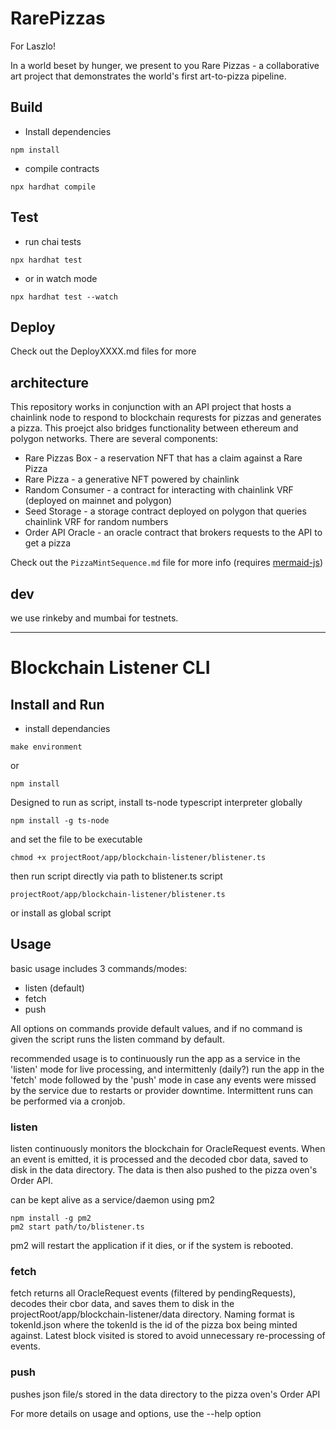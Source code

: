 # RarePizzas

For Laszlo!

In a world beset by hunger, we present to you Rare Pizzas - a collaborative art project that demonstrates the world's first art-to-pizza pipeline.

## Build

- Install dependencies

```
npm install
```

- compile contracts

```
npx hardhat compile
```

## Test

- run chai tests

```
npx hardhat test
```

- or in watch mode

```
npx hardhat test --watch
```

## Deploy

Check out the DeployXXXX.md files for more

## architecture

This repository works in conjunction with an API project that hosts a chainlink node to respond to blockchain requrests for pizzas and generates a pizza. This proejct also bridges functionality between ethereum and polygon networks. There are several components:

- Rare Pizzas Box - a reservation NFT that has a claim against a Rare Pizza
- Rare Pizza - a generative NFT powered by chainlink
- Random Consumer - a contract for interacting with chainlink VRF (deployed on mainnet and polygon)
- Seed Storage - a storage contract deployed on polygon that queries chainlink VRF for random numbers
- Order API Oracle - an oracle contract that brokers requests to the API to get a pizza

Check out the `PizzaMintSequence.md` file for more info (requires [mermaid-js](https://mermaid-js.github.io/mermaid/#/))

## dev

we use rinkeby and mumbai for testnets.

----------------------
# Blockchain Listener CLI
## Install and Run
- install dependancies
```
make environment
```
or
```
npm install
```
Designed to run as script, install ts-node typescript interpreter globally
```
npm install -g ts-node
```
and set the file to be executable
```
chmod +x projectRoot/app/blockchain-listener/blistener.ts
```
then run script directly via path to blistener.ts script
```
projectRoot/app/blockchain-listener/blistener.ts
```
or install as global script

## Usage
basic usage includes 3 commands/modes:
  - listen (default)
  - fetch
  - push

All options on commands provide default values, and if no command is given the 
script runs the listen command by default.

recommended usage is to continuously run the app as a service in the 'listen' 
mode for live processing, and intermittenly (daily?) run the app in the 'fetch' 
mode followed by the 'push' mode in case any events were missed by the service
due to restarts or provider downtime. Intermittent runs can be performed via a
cronjob.
### listen
listen continuously monitors the blockchain for OracleRequest events. When an 
event is emitted, it is processed and the decoded cbor data, saved to disk
in the data directory. The data is then also pushed to the pizza oven's
Order API.

can be kept alive as a service/daemon using pm2
```
npm install -g pm2
pm2 start path/to/blistener.ts
```
pm2 will restart the application if it dies, or if the system is rebooted.

### fetch
fetch returns all OracleRequest events (filtered by pendingRequests), decodes
their cbor data, and saves them to disk in the projectRoot/app/blockchain-listener/data 
directory. Naming format is tokenId.json where the tokenId is the id of the pizza box
being minted against. Latest block visited is stored to avoid unnecessary re-processing
of events.

### push
pushes json file/s stored in the data directory to the pizza oven's Order API

For more details on usage and options, use the --help option



